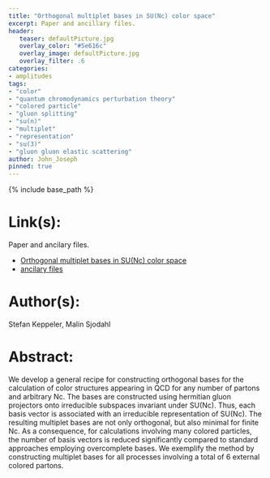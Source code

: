 ```yaml
---
title: "Orthogonal multiplet bases in SU(Nc) color space"
excerpt: Paper and ancillary files.
header:
   teaser: defaultPicture.jpg
   overlay_color: "#5e616c"
   overlay_image: defaultPicture.jpg
   overlay_filter: .6
categories:
- amplitudes
tags:
- "color"
- "quantum chromodynamics perturbation theory"
- "colored particle"
- "gluon splitting"
- "su(n)"
- "multiplet"
- "representation"
- "su(3)"
- "gluon gluon elastic scattering"
author: John_Joseph
pinned: true
---
```

{% include base_path %}

# Link(s):
Paper and ancilary files.
  * [Orthogonal multiplet bases in SU(Nc) color space](https://arxiv.org/abs/1207.0609)
  * [ancilary files](https://arxiv.org/src/1207.0609/anc)

# Author(s):
Stefan Keppeler, Malin Sjodahl

# Abstract:
We develop a general recipe for constructing orthogonal bases for the calculation of color structures appearing in QCD for any number of partons and arbitrary Nc. The bases are constructed using hermitian gluon projectors onto irreducible subspaces invariant under SU(Nc). Thus, each basis vector is associated with an irreducible representation of SU(Nc). The resulting multiplet bases are not only orthogonal, but also minimal for finite Nc. As a consequence, for calculations involving many colored particles, the number of basis vectors is reduced significantly compared to standard approaches employing overcomplete bases. We exemplify the method by constructing multiplet bases for all processes involving a total of 6 external colored partons.